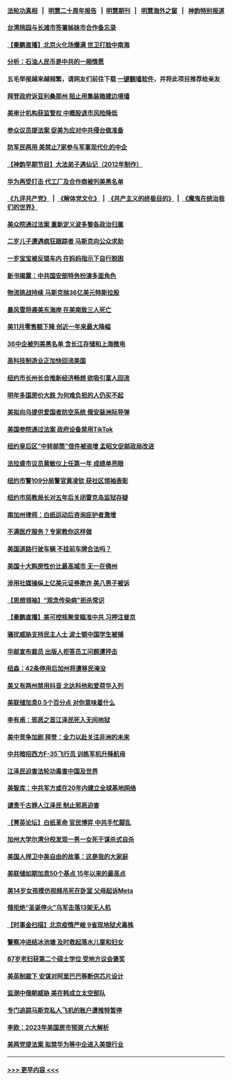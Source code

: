 #### [法轮功真相](https://github.com/gfw-breaker/truth/blob/master/README.md?t=0) &nbsp;&nbsp;|&nbsp;&nbsp; [明慧二十周年报告](https://github.com/gfw-breaker/mh-reports/blob/master/README.md?t=0) &nbsp;&nbsp;|&nbsp;&nbsp;[明慧期刊](https://github.com/gfw-breaker/mh-qikan) &nbsp;&nbsp;|&nbsp;&nbsp; [明慧海外之窗](https://github.com/gfw-breaker/mh-news/blob/master/README.md?t=0) &nbsp;&nbsp;|&nbsp;&nbsp; [神韵特别报道](https://github.com/gfw-breaker/mh-news/blob/master/shenyun.md?t=0)
#### [台湾桃园与长滩市签署姊妹市合作备忘录](../pages/nsc412/n13885806.md?t=12161050) 
#### [【秦鹏直播】北京火化场爆满 世卫打脸中南海](../pages/nsc412/n13885779.md?t=12161050) 
#### [分析：石油人民币是中共的一厢情愿](../pages/nsc412/n13885034.md?t=12161050) 
#### 五毛举报越来越频繁，请网友们前往下载 [一键翻墙软件](https://github.com/gfw-breaker/ssr-accounts)，并将此项目推荐给亲友
#### [拜登政府诉亚利桑那州 阻止用集装箱建边境墙](../pages/nsc412/n13885734.md?t=12161050) 
#### [美审计机构获监管权 中概股退市风险降低](../pages/nsc412/n13885778.md?t=12161050) 
#### [参众议员提法案 促美为应对中共侵台做准备](../pages/nsc412/n13885724.md?t=12161050) 
#### [防军民两用 美禁止7家参与军事现代化的中企](../pages/nsc412/n13885725.md?t=12161050) 
#### [【神韵早期节目】大法弟子遇仙记（2012年制作）](../pages/nsc412/n13885703.md?t=12161050) 
#### [华为再受打击 代工厂及合作商被列美黑名单](../pages/nsc412/n13885714.md?t=12161050) 
#### [《九评共产党》](https://github.com/begood0513/9ping.md/blob/master/README.md) &nbsp;|&nbsp; [《解体党文化》](../../../../jtdwh.md/blob/master/README.md)  &nbsp;|&nbsp; [《共产主义的终极目的》](../../../../gczydzjmd.md/blob/master/README.md) &nbsp;|&nbsp; [《魔鬼在统治我们的世界》](../../../../mgztzwmdsj.md/blob/master/README.md) 
#### [美众院通过法案 重新定义波多黎各政治归属](../pages/nsc412/n13885673.md?t=12161050) 
#### [二岁儿子遭遇疯狂跟踪者 马斯克向公众求助](../pages/nsc412/n13885686.md?t=12161050) 
#### [一岁宝宝被反锁车内 在妈妈指示下自行脱困](../pages/nsc412/n13885213.md?t=12161050) 
#### [新书揭露：中共国安部特务扮演多面角色](../pages/nsc412/n13885682.md?t=12161050) 
#### [物流挑战持续 马斯克抛36亿美元特斯拉股](../pages/nsc412/n13885513.md?t=12161050) 
#### [暴风雪将袭美东海岸 在美南致三人死亡](../pages/nsc412/n13885013.md?t=12161050) 
#### [美11月零售额下降 创近一年来最大降幅](../pages/nsc412/n13885613.md?t=12161050) 
#### [36中企被列美黑名单 含长江存储和上海微电](../pages/nsc412/n13885591.md?t=12161050) 
#### [高科技制造业正加快回流美国](../pages/nsc412/n13885631.md?t=12161050) 
#### [纽约市长州长合推新经济畅想 欲吸引富人回流](../pages/nsc412/n13885152.md?t=12161050) 
#### [明年多国房价大跌 为何难负担的人仍买不起](../pages/nsc412/n13885536.md?t=12161050) 
#### [美拟向乌提供爱国者防空系统 俄安装洲际导弹](../pages/nsc412/n13885482.md?t=12161050) 
#### [美国参院通过法案 政府设备禁用TikTok](../pages/nsc412/n13885050.md?t=12161050) 
#### [纽约皇后区“中转邮筒”信件被盗增  孟昭文促邮政局改进](../pages/nsc412/n13885156.md?t=12161050) 
#### [法拉盛市议员黄敏仪上任第一年 成绩单亮眼](../pages/nsc412/n13885149.md?t=12161050) 
#### [纽约市警109分局警官黄凌钦 获社区领袖表彰](../pages/nsc412/n13885165.md?t=12161050) 
#### [纽约市惩教局长对五年后关闭雷克岛监狱存疑](../pages/nsc412/n13885163.md?t=12161050) 
#### [南加州律师：白纸运动后咨询庇护者激增](../pages/nsc412/n13885191.md?t=12161050) 
#### [不满医疗服务？专家教你这样做](../pages/nsc412/n13885185.md?t=12161050) 
#### [美国道路行驶车辆 不挂前车牌合法吗？](../pages/nsc412/n13885155.md?t=12161050) 
#### [美国十大购房性价比最高城市 无一在佛州](../pages/nsc412/n13885007.md?t=12161050) 
#### [涉用社媒操纵上亿美元证券欺诈 美八男子被诉](../pages/nsc412/n13884957.md?t=12161050) 
#### [【思想领袖】“观念传染病”扼杀常识](../pages/nsc412/n13864375.md?t=12161050) 
#### [【秦鹏直播】美可控核聚变瞄准中共 习押注普京](../pages/nsc412/n13884975.md?t=12161050) 
#### [骚扰威胁支持民主人士 波士顿中国学生被捕](../pages/nsc412/n13884868.md?t=12161050) 
#### [华邮宣布裁员 出版人拒答员工问题遭抨击](../pages/nsc412/n13884928.md?t=12161050) 
#### [纽森：42条停用后加州将遭移民淹没](../pages/nsc412/n13885027.md?t=12161050) 
#### [美又有两州禁用抖音 北达科他和爱荷华入列](../pages/nsc412/n13884988.md?t=12161050) 
#### [美联储加息0.5个百分点 对你意味着什么](../pages/nsc412/n13885004.md?t=12161050) 
#### [李有甫：邪恶之首江泽民死入无间地狱](../pages/nsc412/n13885009.md?t=12161050) 
#### [美中竞争加剧 拜登：全力以赴关注非洲的未来](../pages/nsc412/n13884888.md?t=12161050) 
#### [中共暗招西方F-35飞行员 训练军机升降航母](../pages/nsc412/n13884980.md?t=12161050) 
#### [江泽民迫害法轮功毒害中国及世界](../pages/nsc412/n13884998.md?t=12161050) 
#### [美智库：中共军方或在20年内建立全球基地网络](../pages/nsc412/n13884946.md?t=12161050) 
#### [谴责千古罪人江泽民 制止邪恶迫害](../pages/nsc412/n13884987.md?t=12161050) 
#### [【菁英论坛】白纸革命 官民博弈 中共手忙脚乱](../pages/nsc412/n13884972.md?t=12161050) 
#### [加州大学尔湾分校发现一男一女死于谋杀式自杀](../pages/nsc412/n13884961.md?t=12161050) 
#### [美国人捍卫中美自由的故事：这是我的大家庭](../pages/nsc412/n13884766.md?t=12161050) 
#### [美联储如期加息50个基点 15年以来的最高点](../pages/nsc412/n13884902.md?t=12161050) 
#### [美14岁女孩模仿视频吊死在卧室 父母起诉Meta](../pages/nsc412/n13884825.md?t=12161050) 
#### [俄拒绝“圣诞停火”乌军击落13架无人机](../pages/nsc412/n13884844.md?t=12161050) 
#### [【时事金扫描】北京疫情严峻 9省现地狱犬毒株](../pages/nsc412/n13884815.md?t=12161050) 
#### [警察冲进结冰池塘 及时救起落水儿童和妇女](../pages/nsc412/n13884443.md?t=12161050) 
#### [87岁老妇获第二个硕士学位 受地方议会褒奖](../pages/nsc412/n13884458.md?t=12161050) 
#### [美英制裁下 安谋对阿里巴巴等断供芯片设计](../pages/nsc412/n13884840.md?t=12161050) 
#### [监测中俄朝威胁 美在韩成立太空部队](../pages/nsc412/n13884813.md?t=12161050) 
#### [专门追踪马斯克私人飞机的账户遭推特暂停](../pages/nsc412/n13884261.md?t=12161050) 
#### [李欧：2023年美国房市预测 六大解析](../pages/nsc412/n13882966.md?t=12161050) 
#### [美两党提法案 拟禁华为等中企进入美银行业](../pages/nsc412/n13884752.md?t=12161050) 

----
#### [ >>> 更早内容 <<< ](../indexes/nsc412-earlier.md)
